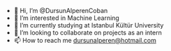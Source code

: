 - 👋 Hi, I’m @DursunAlperenCoban
- 👀 I’m interested in Machine Learning
- 🌱 I’m currently studying at Istanbul Kültür University
- 💞️ I’m looking to collaborate on projects as an intern
- 📫 How to reach me dursunalperen@hotmail.com

<!---
DursunAlperenCoban/DursunAlperenCoban is a ✨ special ✨ repository because its `README.md` (this file) appears on your GitHub profile.
You can click the Preview link to take a look at your changes.
--->
